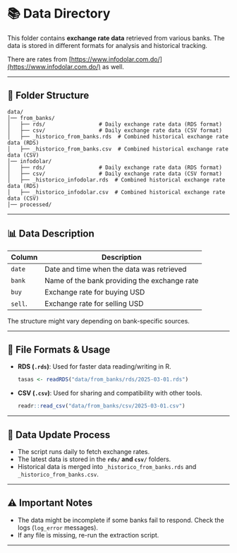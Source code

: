 # 📚 Data Directory  

This folder contains **exchange rate data** retrieved from various banks. The data is stored in different formats for analysis and historical tracking.

There are rates from [https://www.infodolar.com.do/](https://www.infodolar.com.do/) as well.

---

## 📌 **Folder Structure**  
```
data/
│── from_banks/
│   ├── rds/                 # Daily exchange rate data (RDS format)
│   ├── csv/                 # Daily exchange rate data (CSV format)
│   ├── _historico_from_banks.rds  # Combined historical exchange rate data (RDS)
│   ├── _historico_from_banks.csv  # Combined historical exchange rate data (CSV)
│── infodolar/
│   ├── rds/                 # Daily exchange rate data (RDS format)
│   ├── csv/                 # Daily exchange rate data (CSV format)
│   ├── _historico_infodolar.rds  # Combined historical exchange rate data (RDS)
│   ├── _historico_infodolar.csv  # Combined historical exchange rate data (CSV)
│── processed/
```

---

## 📊 **Data Description**  

| Column       | Description                                    |
|--------------|------------------------------------------------|
| `date`       | Date and time when the data was retrieved      |
| `bank`       | Name of the bank providing the exchange rate   |
| `buy`        | Exchange rate for buying USD                   |
| `sell`.      | Exchange rate for selling USD                  |

The structure might vary depending on bank-specific sources.

---

## 💾 **File Formats & Usage**  

- **RDS (`.rds`)**: Used for faster data reading/writing in R.  
  ```r
  tasas <- readRDS("data/from_banks/rds/2025-03-01.rds")
  ```
- **CSV (`.csv`)**: Used for sharing and compatibility with other tools.  
  ```r
  readr::read_csv("data/from_banks/csv/2025-03-01.csv")
  ```

---

## 🔄 **Data Update Process**  
- The script runs daily to fetch exchange rates.  
- The latest data is stored in the **`rds/` and `csv/`** folders.  
- Historical data is merged into `_historico_from_banks.rds` and `_historico_from_banks.csv`.  

---

## ⚠️ **Important Notes**  
- The data might be incomplete if some banks fail to respond. Check the logs (`log_error` messages).  
- If any file is missing, re-run the extraction script.  

---

